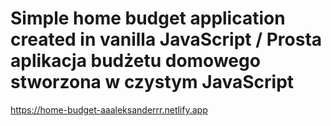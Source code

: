 # Simple home budget application created in vanilla JavaScript / Prosta aplikacja budżetu domowego stworzona w czystym JavaScript

https://home-budget-aaaleksanderrr.netlify.app
